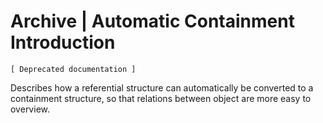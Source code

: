 ﻿Archive | Automatic Containment Introduction
============================================

`[ Deprecated documentation ]`

Describes how a referential structure can automatically be converted to a containment structure, so that relations between object are more easy to overview.